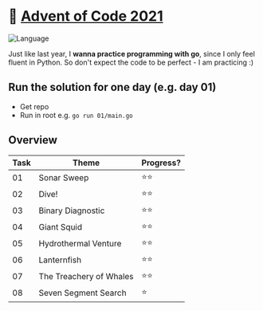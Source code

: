 # 🎄 [Advent of Code 2021](https://adventofcode.com/2021/)

![Language](https://badgen.net/badge/Language/Go/blue)


Just like last year, I **wanna practice programming with go**, since I only feel fluent in Python.
So don't expect the code to be perfect - I am practicing :)

## Run the solution for one day (e.g. day 01)

* Get repo
* Run in root e.g. `go run 01/main.go`

## Overview

| Task 	| Theme                	  | Progress?  	|
|------	|------------------------ |-----------	|
| 01   	| Sonar Sweep          	  | ⭐️⭐️        	|
| 02   	| Dive!                	  | ⭐️⭐️        	|
| 03   	| Binary Diagnostic    	  | ⭐️⭐️        	|
| 04   	| Giant Squid          	  | ⭐️⭐️        	|
| 05   	| Hydrothermal Venture 	  | ⭐️⭐️        	|
| 06   	| Lanternfish          	  | ⭐️⭐️        	|
| 07   	| The Treachery of Whales | ⭐️⭐️        	|
| 08   	| Seven Segment Search    | ⭐️           	|
